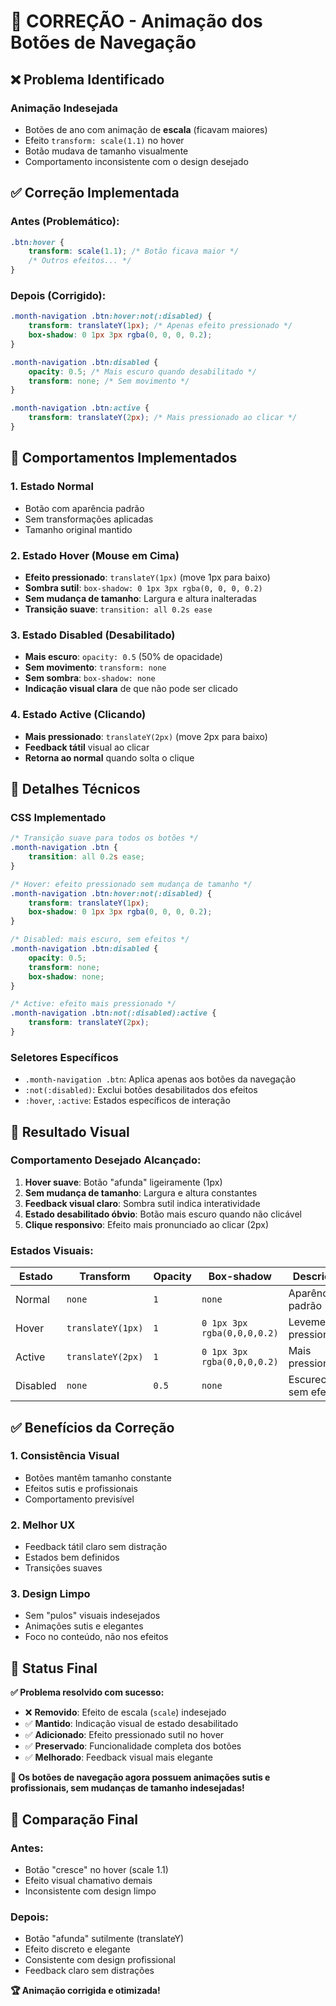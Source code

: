 # 🔧 CORREÇÃO - Animação dos Botões de Navegação

## ❌ **Problema Identificado**

### **Animação Indesejada**
- Botões de ano com animação de **escala** (ficavam maiores)
- Efeito `transform: scale(1.1)` no hover
- Botão mudava de tamanho visualmente
- Comportamento inconsistente com o design desejado

## ✅ **Correção Implementada**

### **Antes (Problemático):**
```css
.btn:hover {
    transform: scale(1.1); /* Botão ficava maior */
    /* Outros efeitos... */
}
```

### **Depois (Corrigido):**
```css
.month-navigation .btn:hover:not(:disabled) {
    transform: translateY(1px); /* Apenas efeito pressionado */
    box-shadow: 0 1px 3px rgba(0, 0, 0, 0.2);
}

.month-navigation .btn:disabled {
    opacity: 0.5; /* Mais escuro quando desabilitado */
    transform: none; /* Sem movimento */
}

.month-navigation .btn:active {
    transform: translateY(2px); /* Mais pressionado ao clicar */
}
```

## 🎯 **Comportamentos Implementados**

### **1. Estado Normal**
- Botão com aparência padrão
- Sem transformações aplicadas
- Tamanho original mantido

### **2. Estado Hover (Mouse em Cima)**
- **Efeito pressionado**: `translateY(1px)` (move 1px para baixo)
- **Sombra sutil**: `box-shadow: 0 1px 3px rgba(0, 0, 0, 0.2)`
- **Sem mudança de tamanho**: Largura e altura inalteradas
- **Transição suave**: `transition: all 0.2s ease`

### **3. Estado Disabled (Desabilitado)**
- **Mais escuro**: `opacity: 0.5` (50% de opacidade)
- **Sem movimento**: `transform: none`
- **Sem sombra**: `box-shadow: none`
- **Indicação visual clara** de que não pode ser clicado

### **4. Estado Active (Clicando)**
- **Mais pressionado**: `translateY(2px)` (move 2px para baixo)
- **Feedback tátil** visual ao clicar
- **Retorna ao normal** quando solta o clique

## 🎨 **Detalhes Técnicos**

### **CSS Implementado**
```css
/* Transição suave para todos os botões */
.month-navigation .btn {
    transition: all 0.2s ease;
}

/* Hover: efeito pressionado sem mudança de tamanho */
.month-navigation .btn:hover:not(:disabled) {
    transform: translateY(1px);
    box-shadow: 0 1px 3px rgba(0, 0, 0, 0.2);
}

/* Disabled: mais escuro, sem efeitos */
.month-navigation .btn:disabled {
    opacity: 0.5;
    transform: none;
    box-shadow: none;
}

/* Active: efeito mais pressionado */
.month-navigation .btn:not(:disabled):active {
    transform: translateY(2px);
}
```

### **Seletores Específicos**
- `.month-navigation .btn`: Aplica apenas aos botões da navegação
- `:not(:disabled)`: Exclui botões desabilitados dos efeitos
- `:hover`, `:active`: Estados específicos de interação

## 🎯 **Resultado Visual**

### **Comportamento Desejado Alcançado:**

1. **Hover suave**: Botão "afunda" ligeiramente (1px)
2. **Sem mudança de tamanho**: Largura e altura constantes
3. **Feedback visual claro**: Sombra sutil indica interatividade
4. **Estado desabilitado óbvio**: Botão mais escuro quando não clicável
5. **Clique responsivo**: Efeito mais pronunciado ao clicar (2px)

### **Estados Visuais:**

| Estado | Transform | Opacity | Box-shadow | Descrição |
|--------|-----------|---------|------------|-----------|
| Normal | `none` | `1` | `none` | Aparência padrão |
| Hover | `translateY(1px)` | `1` | `0 1px 3px rgba(0,0,0,0.2)` | Levemente pressionado |
| Active | `translateY(2px)` | `1` | `0 1px 3px rgba(0,0,0,0.2)` | Mais pressionado |
| Disabled | `none` | `0.5` | `none` | Escurecido, sem efeitos |

## ✅ **Benefícios da Correção**

### **1. Consistência Visual**
- Botões mantêm tamanho constante
- Efeitos sutis e profissionais
- Comportamento previsível

### **2. Melhor UX**
- Feedback tátil claro sem distração
- Estados bem definidos
- Transições suaves

### **3. Design Limpo**
- Sem "pulos" visuais indesejados
- Animações sutis e elegantes
- Foco no conteúdo, não nos efeitos

## 🚀 **Status Final**

**✅ Problema resolvido com sucesso:**

- ❌ **Removido**: Efeito de escala (`scale`) indesejado
- ✅ **Mantido**: Indicação visual de estado desabilitado
- ✅ **Adicionado**: Efeito pressionado sutil no hover
- ✅ **Preservado**: Funcionalidade completa dos botões
- ✅ **Melhorado**: Feedback visual mais elegante

**🎯 Os botões de navegação agora possuem animações sutis e profissionais, sem mudanças de tamanho indesejadas!**

## 🎨 **Comparação Final**

### **Antes:**
- Botão "cresce" no hover (scale 1.1)
- Efeito visual chamativo demais
- Inconsistente com design limpo

### **Depois:**
- Botão "afunda" sutilmente (translateY)
- Efeito discreto e elegante
- Consistente com design profissional
- Feedback claro sem distrações

**🏆 Animação corrigida e otimizada!**

